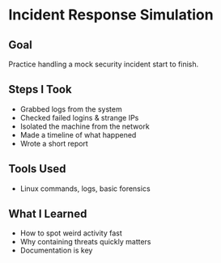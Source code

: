 # Incident Response Simulation

## Goal
Practice handling a mock security incident start to finish.  

## Steps I Took
- Grabbed logs from the system
- Checked failed logins & strange IPs
- Isolated the machine from the network
- Made a timeline of what happened
- Wrote a short report

## Tools Used
- Linux commands, logs, basic forensics

## What I Learned
- How to spot weird activity fast
- Why containing threats quickly matters
- Documentation is key
